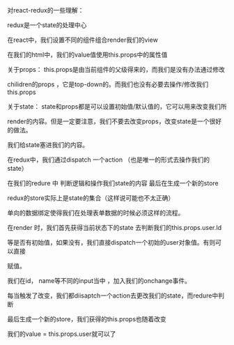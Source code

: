 对react-redux的一些理解：

redux是一个state的处理中心

在react中，我们设置不同的组件组合render我们的view

在我们的html中，我们的value值使用this.props中的属性值

关于props： this.props是由当前组件的父级得来的，而我们是没有办法通过修改

chilidren的props ，它是top-down的。而我们也没有必要去操作/修改我们this.props

关于state： state和props都是可以设置初始值/默认值的，它可以用来改变我们所

render的内容。但是一定要注意，我们不要去改变props，改变state是一个很好的做法。

我们给state塞进我们的内容。

在redux中，我们通过dispatch 一个action （也是唯一的形式去操作我们的state）

在我们的redure 中 判断逻辑和操作我们state的内容 最后在生成一个新的store

redux的store实际上是state的集合（这样说可能也不太正确）

单向的数据绑定使得我们在处理表单数据的时候必须这样的流程。

在render 时，我们首先获得当前状态下的state 去判断我们的this.props.user.Id 

等是否有初始值，如果没有，我们直接dispatch一个初始的user对象值。有则可以直接

赋值。

我们在id， name等不同的input当中 ，加入我们的onchange事件。

每当触发了改变，我们都diisaptch一个action去更改我们的state，而redure中判断

最后生成一个新的store，我们获得的this.props也随着改变

我们的value = this.props.user就可以了


